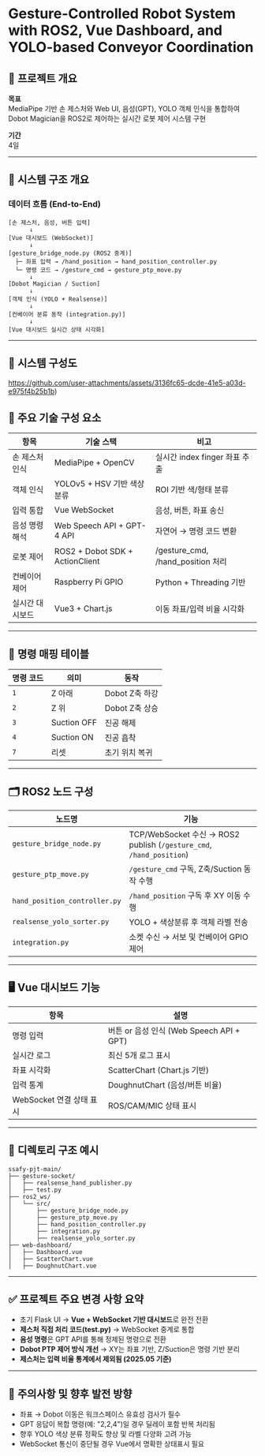 
# Gesture-Controlled Robot System with ROS2, Vue Dashboard, and YOLO-based Conveyor Coordination

## 📝 프로젝트 개요

**목표**  
MediaPipe 기반 손 제스처와 Web UI, 음성(GPT), YOLO 객체 인식을 통합하여 Dobot Magician을 ROS2로 제어하는 실시간 로봇 제어 시스템 구현

**기간**  
4일

---

## 🧱 시스템 구조 개요

### 데이터 흐름 (End-to-End)

```
[손 제스처, 음성, 버튼 입력]
      ↓
[Vue 대시보드 (WebSocket)]
      ↓
[gesture_bridge_node.py (ROS2 중계)]
  ├─ 좌표 입력 → /hand_position → hand_position_controller.py
  └─ 명령 코드 → /gesture_cmd → gesture_ptp_move.py
      ↓
[Dobot Magician / Suction]
      ↓
[객체 인식 (YOLO + Realsense)]
      ↓
[컨베이어 분류 동작 (integration.py)]
      ↓
[Vue 대시보드 실시간 상태 시각화]
```

---
## 🧭 시스템 구성도

https://github.com/user-attachments/assets/3136fc65-dcde-41e5-a03d-e975f4b25b1b)
## 🔧 주요 기술 구성 요소

| 항목 | 기술 스택 | 비고 |
|------|-----------|------|
| 손 제스처 인식 | MediaPipe + OpenCV | 실시간 index finger 좌표 추출 |
| 객체 인식 | YOLOv5 + HSV 기반 색상 분류 | ROI 기반 색/형태 분류 |
| 입력 통합 | Vue WebSocket | 음성, 버튼, 좌표 송신 |
| 음성 명령 해석 | Web Speech API + GPT-4 API | 자연어 → 명령 코드 변환 |
| 로봇 제어 | ROS2 + Dobot SDK + ActionClient | /gesture_cmd, /hand_position 처리 |
| 컨베이어 제어 | Raspberry Pi GPIO | Python + Threading 기반 |
| 실시간 대시보드 | Vue3 + Chart.js | 이동 좌표/입력 비율 시각화 |

---

## 🧠 명령 매핑 테이블

| 명령 코드 | 의미 | 동작 |
|------------|------|------|
| `1` | Z 아래 | Dobot Z축 하강 |
| `2` | Z 위 | Dobot Z축 상승 |
| `3` | Suction OFF | 진공 해제 |
| `4` | Suction ON | 진공 흡착 |
| `7` | 리셋 | 초기 위치 복귀 |

---

## 🗂 ROS2 노드 구성

| 노드명 | 기능 |
|--------|------|
| `gesture_bridge_node.py` | TCP/WebSocket 수신 → ROS2 publish (`/gesture_cmd`, `/hand_position`) |
| `gesture_ptp_move.py` | `/gesture_cmd` 구독, Z축/Suction 동작 수행 |
| `hand_position_controller.py` | `/hand_position` 구독 후 XY 이동 수행 |
| `realsense_yolo_sorter.py` | YOLO + 색상분류 후 객체 라벨 전송 |
| `integration.py` | 소켓 수신 → 서보 및 컨베이어 GPIO 제어 |

---

## 🖥️ Vue 대시보드 기능

| 항목 | 설명 |
|------|------|
| 명령 입력 | 버튼 or 음성 인식 (Web Speech API + GPT) |
| 실시간 로그 | 최신 5개 로그 표시 |
| 좌표 시각화 | ScatterChart (Chart.js 기반) |
| 입력 통계 | DoughnutChart (음성/버튼 비율) |
| WebSocket 연결 상태 표시 | ROS/CAM/MIC 상태 표시 |

---

## 📁 디렉토리 구조 예시

```
ssafy-pjt-main/
├── gesture-socket/
│   ├── realsense_hand_publisher.py
│   ├── test.py
├── ros2_ws/
│   └── src/
│       ├── gesture_bridge_node.py
│       ├── gesture_ptp_move.py
│       ├── hand_position_controller.py
│       ├── integration.py
│       ├── realsense_yolo_sorter.py
├── web-dashboard/
│   ├── Dashboard.vue
│   ├── ScatterChart.vue
│   ├── DoughnutChart.vue
```

---

## ✅ 프로젝트 주요 변경 사항 요약

- 초기 Flask UI → **Vue + WebSocket 기반 대시보드**로 완전 전환
- **제스처 직접 처리 코드(test.py)** → WebSocket 중계로 통합
- **음성 명령**은 GPT API를 통해 정제된 명령으로 전환
- **Dobot PTP 제어 방식 개선** → XY는 좌표 기반, Z/Suction은 명령 기반 분리
- **제스처는 입력 비율 통계에서 제외됨 (2025.05 기준)**

---

## 📌 주의사항 및 향후 발전 방향

- 좌표 → Dobot 이동은 워크스페이스 유효성 검사가 필수
- GPT 응답이 복합 명령(예: "2,2,4")일 경우 딜레이 포함 반복 처리됨
- 향후 YOLO 색상 분류 정확도 향상 및 라벨 다양화 고려 가능
- WebSocket 통신이 중단될 경우 Vue에서 명확한 상태표시 필요
